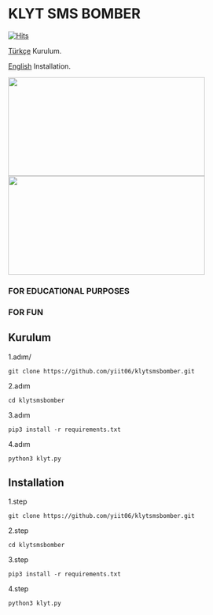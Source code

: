 # KLYT SMS BOMBER
[![Hits](https://hits.sh/github.com/yiit06/klytsmsbomber-en.svg?label=viewer&color=ff0000&labelColor=000000)](https://hits.sh/github.com/yiit06/klytsmsbomber/)

[Türkçe](https://github.com/yiit06/klytsmsbomber?tab=readme-ov-file#kurulum) Kurulum.

[English](https://github.com/yiit06/klytsmsbomber?tab=readme-ov-file#Installation) Installation.

<img src=https://i.imgur.com/QauqvhI.png height="200px" width="400px"/>
<img src=https://i.imgur.com/S0GouMf.png height="200px" width="400px"/>


<h3>FOR EDUCATIONAL PURPOSES</h3>
<h3>FOR FUN</h3>



<h2>Kurulum</h2>
1.adım/
 
```console
git clone https://github.com/yiit06/klytsmsbomber.git
```
2.adım

```console
cd klytsmsbomber
```
3.adım

```console
pip3 install -r requirements.txt
```
4.adım

```console
python3 klyt.py
```



<h2>Installation</h2>
1.step
 
```console
git clone https://github.com/yiit06/klytsmsbomber.git
```
2.step

```console
cd klytsmsbomber
```
3.step

```console
pip3 install -r requirements.txt
```
4.step

```console
python3 klyt.py
```
